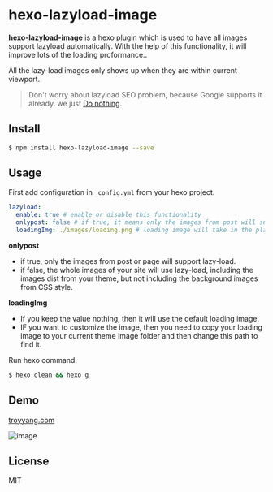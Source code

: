 # hexo-lazyload-image

**hexo-lazyload-image** is a hexo plugin which is used to have all images support lazyload automatically. With the help of this functionality, it will improve lots of the loading proformance..

All the lazy-load images only shows up when they are within current viewport.

> Don't worry about lazyload SEO problem, because Google supports it already. we just [Do nothing](http://dinbror.dk/blog/lazy-load-images-seo-problem/).

## Install

```bash
$ npm install hexo-lazyload-image --save
```

## Usage

First add configuration in `_config.yml` from your hexo project.

```yaml
lazyload:
  enable: true # enable or disable this functionality
  onlypost: false # if true, it means only the images from post will support lazyloading, otherwise, means the whole images of your site will use lazyload. 
  loadingImg: ./images/loading.png # loading image will take in the place before the real image shows up.
```

**onlypost**
- if true, only the images from post or page will support lazy-load.
- if false, the whole images of your site will use lazy-load, including the images dist from your theme, but not including the background images from CSS style.

**loadingImg** 
- If you keep the value nothing, then it will use the default loading image.
- IF you want to customize the image, then you need to copy your loading image to your current theme image folder and then change this path to find it. 

Run hexo command.

```bash
$ hexo clean && hexo g
```

## Demo

[troyyang.com](http://troyyang.com)

![image](https://images.troyyang.com/2017-7-30-lazy-load.gif)

## License

MIT